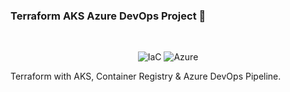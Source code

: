 ### Terraform AKS Azure DevOps Project 👋
<br/>
<p align="center">

  <img alt="IaC" src="https://img.shields.io/badge/IaC-Terraform-blue" />

  <img alt="Azure" src="https://img.shields.io/badge/Microsoft-Azure-9cf" />

</p>

Terraform with AKS, Container Registry & Azure DevOps Pipeline.
